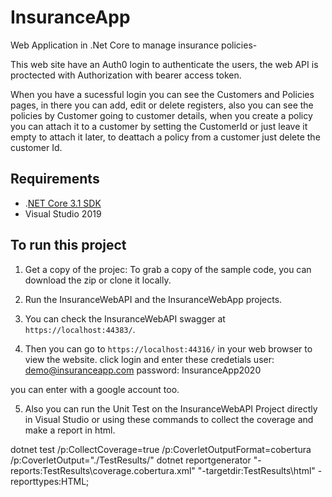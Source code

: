 # InsuranceApp

Web Application in .Net Core to manage insurance policies-

This web site have an Auth0 login to authenticate the users, the web API is proctected with Authorization with bearer access token.

When you have a sucessful login you can see the Customers and Policies pages, in there you can add, edit or delete registers, also you can see the policies by Customer going to customer details, when you create a policy you can attach it to a customer by setting the CustomerId or just leave it empty to attach it later, to deattach a policy from a customer just delete the customer Id.

## Requirements

* .[NET Core 3.1 SDK](https://www.microsoft.com/net/download/core)
* Visual Studio 2019

## To run this project

1. Get a copy of the projec: To grab a copy of the sample code, you can download the zip or clone it locally.

2. Run the InsuranceWebAPI and the InsuranceWebApp projects.

3. You can check the InsuranceWebAPI swagger at `https://localhost:44383/`.

4. Then you can go to `https://localhost:44316/` in your web browser to view the website. click login and enter these credetials
user: demo@insuranceapp.com
password: InsuranceApp2020

you can enter with a google account too.

5. Also you can run the Unit Test on the InsuranceWebAPI Project directly in Visual Studio or using these commands to collect the coverage and make a report in html.

dotnet test /p:CollectCoverage=true /p:CoverletOutputFormat=cobertura /p:CoverletOutput="./TestResults/"
dotnet reportgenerator "-reports:TestResults\coverage.cobertura.xml" "-targetdir:TestResults\html" -reporttypes:HTML;
